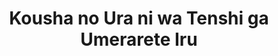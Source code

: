 --- 
title: "Kousha no Ura ni wa Tenshi ga Umerarete Iru"
publishdate: "2019-6-21T16:48:46+02:00"
src: "https://365manga.net/manga/kousha-no-ura-ni-wa-tenshi-ga-umerarete-iru"
image: "https://data.365manga.net/images/thumbnails/15981-kousha-no-ura-ni-wa-tenshi-ga-umerarete-iru.jpg"
description: ""
---